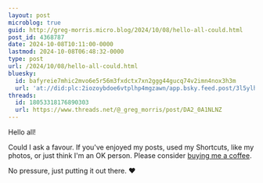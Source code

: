 ```yaml
---
layout: post
microblog: true
guid: http://greg-morris.micro.blog/2024/10/08/hello-all-could.html
post_id: 4368787
date: 2024-10-08T10:11:00-0000
lastmod: 2024-10-08T06:48:32-0000
type: post
url: /2024/10/08/hello-all-could.html
bluesky:
  id: bafyreie7mhic2mvo6e5r56m3fxdctx7xn2ggg44gucq74v2imn4nox3h3m
  url: 'at://did:plc:2iozoybdoe6vtplhp4mgzawn/app.bsky.feed.post/3l5ylhtn77e25'
threads:
  id: 18053318176890303
  url: https://www.threads.net/@_greg_morris/post/DA2_0A1NLNZ
---
```

Hello all!

Could I ask a favour. If you've enjoyed my posts, used my Shortcuts, like my photos, or just think I'm an OK person. Please consider [buying me a coffee](https://buymeacoffee.com/gregmorris).

No pressure, just putting it out there. ❤️
